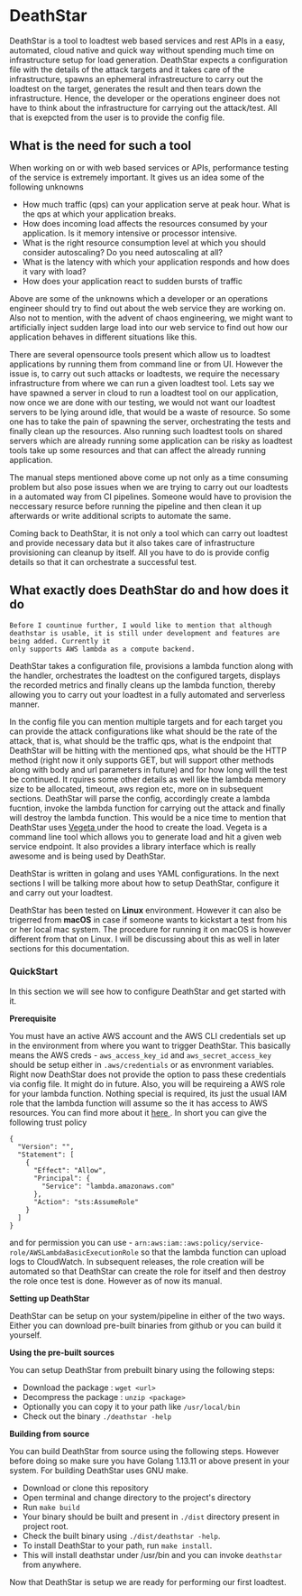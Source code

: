 # DeathStar

DeathStar is a tool to loadtest web based services and rest APIs in a easy, automated, cloud native and quick way without spending much time on infrastructure setup for load generation. DeathStar expects a configuration file with the details of the attack targets and it takes care of the infrastructure, spawns an ephemeral infrastreucture to carry out the loadtest on the target, generates the result and then tears down the infrastructure. Hence, the developer or the operations engineer does not have to think about the infrastructure for carrying out the attack/test. All that is exepcted from the user is to provide the config file.

## What is the need for such a tool

When working on or with web based services or APIs, performance testing of the service is extremely important. It gives us an idea some of the following unknowns

- How much traffic (qps) can your application serve at peak hour. What is the qps at which your application breaks.
- How does incoming load affects the resources consumed by your application. Is it memory intensive or processor intensive.
- What is the right resource consumption level at which you should consider autoscaling? Do you need autoscaling at all?
- What is the latency with which your application responds and how does it vary with load?
- How does your application react to sudden bursts of traffic

Above are some of the unknowns which a developer or an operations engineer should try to find out about the web service they are working on. Also not to
mention, with the advent of chaos engineering, we might want to artificially inject sudden large load into our web service to find out how our application
behaves in different situations like this.

There are several opensource tools present which allow us to loadtest applications by running them from command line or from UI. However the issue is, to carry
out such attacks or loadtests, we require the necessary infrastructure from where we can run a given loadtest tool. Lets say we have spawned a server in 
cloud to run a loadtest tool on our application, now once we are done with our testing, we would not want our loadtest servers to be lying around idle, that 
would be a waste of resource. So some one has to take the pain of spawning the server, orchestrating the tests and finally clean up the resources.
Also running such loadtest tools on shared servers which are already running some application can be risky as loadtest tools take up some resources and
that can affect the already running application.

The manual steps mentioned above come up not only as a time consuming problem but also pose issues when we are trying to carry out our loadtests in a automated way
from CI pipelines. Someone would have to provision the neccessary resurce before running the pipeline and then clean it up afterwards or write additional scripts to
automate the same.

Coming back to DeathStar, it is not only a tool which can carry out loadtest and provide necessary data but it also takes care of infrastructure provisioning can
cleanup by itself. All you have to do is provide config details so that it can orchestrate a successful test.

## What exactly does DeathStar do and how does it do

``` 
Before I countinue further, I would like to mention that although deathstar is usable, it is still under development and features are being added. Currently it
only supports AWS lambda as a compute backend. 
```
DeathStar takes a configuration file, provisions a lambda function along with the handler, orchestrates the loadtest on the configured targets, displays the
recorded metrics and finally cleans up the lambda function, thereby allowing you to carry out your loadtest in a fully automated and serverless manner.

In the config file you can mention multiple targets and for each target you can provide the attack configurations like what should be the rate of the attack, that
is, what should be the traffic qps, what is the endpoint that DeathStar will be hitting with the mentioned qps, what should be the HTTP method (right now it only
supports GET, but will support other methods along with body and url parameters in future) and for how long will the test be continued. It rquires some other
details as well like the lambda memory size to be allocated, timeout, aws region etc, more on in subsequent sections.
DeathStar will parse the config, accordingly create a lambda fucntion, invoke the lambda function for carrying out the attack and finally will destroy the lambda
function. 
This would be a nice time to mention that DeathStar uses <a href="https://github.com/tsenart/vegeta"> Vegeta </a> under the hood to create the load. Vegeta
is a command line tool which allows you to generate load and hit a given web service endpoint. It also provides a library interface which is really awesome
and is being used by DeathStar.

DeathStar is written in golang and uses YAML configurations. In the next sections I will be talking more about how to setup DeathStar, configure it and carry out
your loadtest.

DeathStar has been tested on **Linux** environment. However it can also be trigerred from **macOS** in case if someone wants to kickstart a test from his or her 
local mac system. The procedure for running it on macOS is however different from that on Linux. I will be discussing about this as well in later sections for this
documentation.

### QuickStart

In this section we will see how to configure DeathStar and get started with it.

**Prerequisite**

You must have an active AWS account and the AWS CLI credentials set up in the environment from where you want to trigger DeathStar. This basically means the AWS
creds - ```aws_access_key_id``` and ```aws_secret_access_key``` should be setup either in ```.aws/credentials``` or as envronment variables. Right now DeathStar
does not provide the option to pass these credentials via config file. It might do in future.
Also, you will be requireing a AWS role for your lambda function. Nothing special is required, its just the usual IAM role that the lambda function will assume so
the it has access to AWS resources. You can find more about it <a href="https://docs.aws.amazon.com/lambda/latest/dg/gettingstarted-awscli.html"> here </a>.
In short you can give the following trust policy

```
{
  "Version": "",
  "Statement": [
    {
      "Effect": "Allow",
      "Principal": {
        "Service": "lambda.amazonaws.com"
      },
      "Action": "sts:AssumeRole"
    }
  ]
}
```
and for permission you can use - ```arn:aws:iam::aws:policy/service-role/AWSLambdaBasicExecutionRole``` so that the lambda function can upload logs to CloudWatch.
In subsequent releases, the role creation will be automated so that DeathStar can create the role for itself and then destroy the role once test is done. However as
of now its manual.

**Setting up DeathStar**

DeathStar can be setup on your system/pipeline in either of the two ways. Either you can download pre-built binaries from github or you can build it yourself.

**Using the pre-built sources**

You can setup DeathStar from prebuilt binary using the following steps:

- Download the package : ```wget <url>```
- Decompress the package : ```unzip <package>```
- Optionally you can copy it to your path like ```/usr/local/bin```
- Check out the binary ```./deathstar -help```

**Building from source**

You can build DeathStar from source using the following steps. However before doing so make sure you have Golang 1.13.11 or above present in your system.
For building DeathStar uses GNU make.

- Download or clone this repository
- Open terminal and change directory to the project's directory
- Run ```make build```
- Your binary should be built and present in ```./dist``` directory present in project root.
- Check the built binary using ```./dist/deathstar -help```.
- To install DeathStar to your path, run ```make install```.
- This will install deathstar under /usr/bin and you can invoke ```deathstar``` from anywhere.

Now that DeathStar is setup we are ready for performing our first loadtest.









